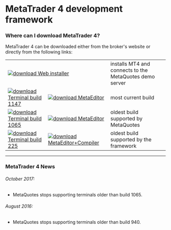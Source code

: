 
# MetaTrader 4 development framework


### Where can I download MetaTrader 4?
MetaTrader 4 can be downloaded either from the broker's website or directly from the following links:

<table>
<tr>
    <td colspan="2">
        <a href="http://www.rosasurfer.com/.mt4/mt4setup.metaquotes.2018.10.16.exe"><img src="http://www.rosasurfer.com/img/download.png" alt="download">
            Web installer
        </a>
    </td>
    <td> installs MT4 and connects to the MetaQuotes demo server </td>
</tr>
<tr>
    <td>
        <a href="http://www.rosasurfer.com/.mt4/1147/terminal.exe"><img src="http://www.rosasurfer.com/img/download.png" alt="download">
            Terminal build 1147
        </a>
    </td>
    <td>
        <a href="http://www.rosasurfer.com/.mt4/1147/metaeditor.exe"><img src="http://www.rosasurfer.com/img/download.png" alt="download">
            MetaEditor
        </a>
    </td>
    <td> most current build </td>
</tr>
<tr>
    <td>
        <a href="http://www.rosasurfer.com/.mt4/1065/terminal.exe"><img src="http://www.rosasurfer.com/img/download.png" alt="download">
            Terminal build 1065
        </a>
    </td>
    <td>
        <a href="http://www.rosasurfer.com/.mt4/1065/metaeditor.exe"><img src="http://www.rosasurfer.com/img/download.png" alt="download">
            MetaEditor
        </a>
    </td>
    <td> oldest build supported by MetaQuotes </td>
</tr>
<tr>
    <td>
        <a href="http://www.rosasurfer.com/.mt4/225/terminal.exe"><img src="http://www.rosasurfer.com/img/download.png" alt="download">
            Terminal build 225
        </a>
    </td>
    <td>
        <a href="http://www.rosasurfer.com/.mt4/225/metaeditor-compiler.zip"><img src="http://www.rosasurfer.com/img/download.png" alt="download">
            MetaEditor+Compiler
        </a>
    </td>
    <td> oldest build supported by the framework </td>
</tr>
</table>

-----

### MetaTrader 4 News

###### October 2017:
- MetaQuotes stops supporting terminals older than build 1065.

###### August 2016:
- MetaQuotes stops supporting terminals older than build 940.
